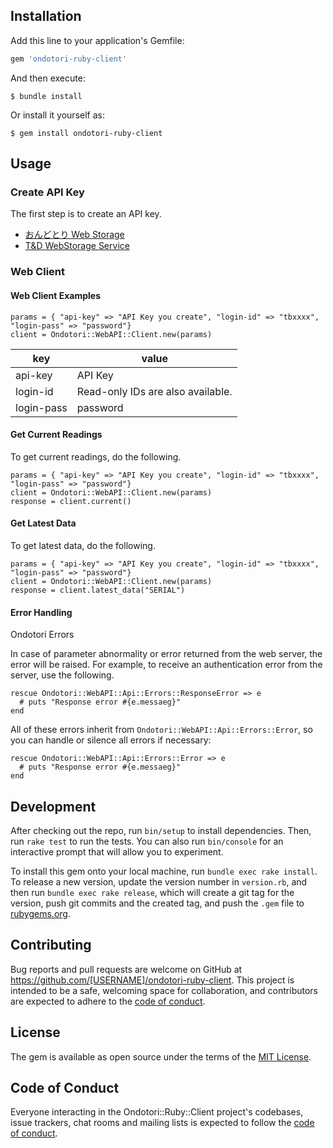 ## Installation

Add this line to your application's Gemfile:

```ruby
gem 'ondotori-ruby-client'
```

And then execute:

    $ bundle install

Or install it yourself as:

    $ gem install ondotori-ruby-client

## Usage

### Create API Key

The first step is to create an API key.

- [おんどとり Web Storage](https://ondotori.webstorage.jp/account/create-apikey.php)
- [T&D WebStorage Service](https://www.webstorage-service.com/account/create-apikey.php)

### Web Client

#### Web Client Examples

```
params = { "api-key" => "API Key you create", "login-id" => "tbxxxx", "login-pass" => "password"}
client = Ondotori::WebAPI::Client.new(params)
```

| key        | value                             |
|------------|-----------------------------------|
| api-key    | API Key                           |
| login-id   | Read-only IDs are also available. |
| login-pass | password                          |


#### Get Current Readings

To get current readings, do the following.

```
params = { "api-key" => "API Key you create", "login-id" => "tbxxxx", "login-pass" => "password"}
client = Ondotori::WebAPI::Client.new(params)
response = client.current()
```
#### Get Latest Data

To get latest data, do the following.

```
params = { "api-key" => "API Key you create", "login-id" => "tbxxxx", "login-pass" => "password"}
client = Ondotori::WebAPI::Client.new(params)
response = client.latest_data("SERIAL")
```

#### Error Handling

Ondotori Errors

In case of parameter abnormality or error returned from the web server, the error will be raised.
For example, to receive an authentication error from the server, use the following.
```
rescue Ondotori::WebAPI::Api::Errors::ResponseError => e
  # puts "Response error #{e.messaeg}"
end
```
All of these errors inherit from `Ondotori::WebAPI::Api::Errors::Error`, so you can handle or silence all errors if necessary:
```
rescue Ondotori::WebAPI::Api::Errors::Error => e
  # puts "Response error #{e.messaeg}"
end
```

## Development

After checking out the repo, run `bin/setup` to install dependencies. Then, run `rake test` to run the tests. You can also run `bin/console` for an interactive prompt that will allow you to experiment.

To install this gem onto your local machine, run `bundle exec rake install`. To release a new version, update the version number in `version.rb`, and then run `bundle exec rake release`, which will create a git tag for the version, push git commits and the created tag, and push the `.gem` file to [rubygems.org](https://rubygems.org).

## Contributing

Bug reports and pull requests are welcome on GitHub at https://github.com/[USERNAME]/ondotori-ruby-client. This project is intended to be a safe, welcoming space for collaboration, and contributors are expected to adhere to the [code of conduct](https://github.com/[USERNAME]/ondotori-ruby-client/blob/master/CODE_OF_CONDUCT.md).

## License

The gem is available as open source under the terms of the [MIT License](https://opensource.org/licenses/MIT).

## Code of Conduct

Everyone interacting in the Ondotori::Ruby::Client project's codebases, issue trackers, chat rooms and mailing lists is expected to follow the [code of conduct](https://github.com/[USERNAME]/ondotori-ruby-client/blob/master/CODE_OF_CONDUCT.md).
